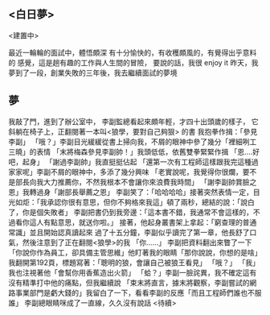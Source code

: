 ## <白日夢> 
<建置中>  

最近一輪輪的面試中，體悟頗深
有十分愉快的，有收穫頗風的，有覺得出乎意料的
感覺，這是趟有趣的工作與人生間的冒險，
要說的話，我很 enjoy it
昨天，我夢到了一段，創業失敗的三年後，我去繼續面試的夢境

## 夢

我敲了門，進到了辦公室中，
李副監總看起來頗年輕，才四十出頭歲的樣子，
它斜躺在椅子上，正翻閱著一本叫<狼學，要對自己夠狠> 的書
我抱拳作揖：「參見李副」
「哦？」李副目光緩緩從書上掃向我，不屑的眼神中參了幾分「裡細咧工三曉」的表情
「末將梅森參見李副帥！」我頭低低，依舊雙拳緊緊作揖
「恩....好吧，起身」
「謝過李副帥」我直挺挺佔起
「還第一次有工程師這樣跟我完這種過家家呢」李副不屑的眼神中，多添了幾分興味
「老實說呢，我覺得你很爛，要不是部長向我大力推薦你，不然我根本不會讓你來浪費我時間」
「謝李副帥賞臉之恩」我轉過身「謝部長舉薦之恩」
李副笑了：「哈哈哈哈」接著突然表情一定，目光如炬：「我承認你很有意思，但你不夠格來我這」頓了兩秒，總結的說：「說白了，你是個失敗者」
李副把書仍到我旁邊：「這本書不錯，我通常不會這樣的，不過看你這人有點意思，就送你啦。」
接著，他起身叢書架上拿起：「窮查理的普通常識」並且開始認真讀起來
過了十五分鐘，李副似乎讀完了第一章，他長舒了口氣，然後注意到了正在翻閱<狼學>的我
「你......」
李副把資料翻出來瞥了一下
「你說你作為員工，卻具備主管思維」他盯著我的眼睛「那你說說，你想的是啥」
我翻開第192頁，標題寫著：「聰明的狼，會讓自己被狼王看見」
「哦？」
「我」我也注視著他「會幫你用香蕉造出火箭」
「蛤？」李副一臉詫異，我不確定這有沒有精準打中他的痛點，但我繼續說
「束末將直言，據末將觀察，李副嘗試的網路事業部門是虧大錢的」我留白了一下，看看李副的反應「而且工程師們誰也不服誰」
李副總眼睛咪成了一直線，久久沒有說話
<待續>


